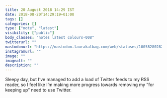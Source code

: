 ```yaml
---
title: 20 August 2018 14:29 IST
date: 2018-08-20T14:29:19+01:00
tags: []
categories: []
type: ["note", "latest"]
visibility: ["public"]
body_classes: "notes latest colours-008"
twitterurl: ""
mastodonurl: "https://mastodon.laurakalbag.com/web/statuses/100582802824337609"
instagramurl: ""
image: ""
imagealt: ""
description: ""
---
```


Sleepy day, but I’ve managed to add a load of Twitter feeds to my RSS reader, so I feel like I’m making more progress towards removing my “for keeping up” need to use Twitter.<!--more-->